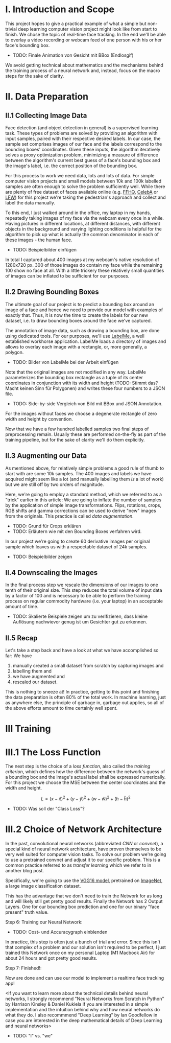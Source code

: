 # I. Introduction and Scope

This project hopes to give a practical example of what a simple but non-trivial deep learning computer vision project might look like from start to finish. We chose the topic of real-time face tracking. In the end we'll be able to overlay a video recording or webcam feed of one person with his or her face's bounding box.

- TODO: Finale Animation von Gesicht mit BBox (Endlosgif)

We avoid getting technical about mathematics and the mechanisms behind the training process of a neural network and, instead, focus on the macro steps for the sake of clarity.

# II. Data Preparation

## II.1 Collecting Image Data

Face detection (and object detection in general) is a supervised learning task. These types of problems are solved by providing an algorithm with input samples, paired with their respective desired labels. In our case, the sample set comprises images of our face and the labels correspond to the bounding boxes' coordinates. Given these inputs, the algorithm iteratively solves a proxy optimization problem, minimizing a measure of difference between the algorithm's current best guess of a face's bounding box and the image's label, i.e. the correct position of the bounding box.

For this process to work we need data, lots and lots of data. For simple computer vision projects and small models between 10k and 100k labelled samples are often enough to solve the problem sufficiently well. While there are plenty of free dataset of faces available online (e.g. [FFHQ](https://github.com/NVlabs/ffhq-dataset), [CelebA](https://mmlab.ie.cuhk.edu.hk/projects/CelebA.html) or [LFW](http://vis-www.cs.umass.edu/lfw/)) for this project we're taking the pedestrian's approach and collect and label the data manually.

To this end, I just walked around in the office, my laptop in my hands, repeatedly taking images of my face via the webcam every once in a while. Having pictures in different locations, at different distances, with different objects in the background and varying lighting conditions is helpful for the algorithm to pick up what is actually the common denominator in each of these images - the human face.

- TODO: Beispielbilder einfügen

In total I captured about 400 images at my webcam's native resolution of 1280x720 px. 300 of those images do contain my face while the remaining 100 show no face at all. With a little trickery these relatively small quantities of images can be inflated to be sufficient for our purposes.

<!--There are a lot of premade datasets available online that may or may not be applicaple to one's problem, in this we are gonna assume that there is no such dataset and we will create our own data "from scratch" so to speak.

In all of this, it can't be overstated how important a lot of high quality data is for Deep Learning projects in general. If faced with the decision between spending time to gather more data or custom engineering something in the Network or the Training process, the former is almost always the right choice. 

Now that we have our example inputs, we need to concern ourselves with the other part of the equation, the expected output for each input. This leads us directly to: -->


## II.2 Drawing Bounding Boxes

The ultimate goal of our project is to predict a bounding box around an image of a face and hence we need to provide our model with examples of exactly that. Thus, it is now the time to create the labels for our new dataset, i.e. to draw bounding boxes around the face we've captured.

The annotation of image data, such as drawing a bounding box, are done using dedicated tools. For our purposes, we'll use [LabelMe](https://github.com/wkentaro/labelme), a well established workhorse application. LabelMe loads a directory of images and allows to overlay each image with a rectangle, or, more generally, a polygon.

- TODO: Bilder von LabelMe bei der Arbeit einfügen

Note that the original images are not modified in any way. LabelMe parameterizes the bounding box rectangle as a tuple of its center coordinates in conjunction with its width and height (TODO: Stimmt das? Macht keinen Sinn für Polygonen) and writes these four numbers to a JSON file.

- TODO: Side-by-side Vergleich von Bild mit BBox und JSON Annotation.

For the images without faces we choose a degenerate rectangle of zero width and height by convention.

Now that we have a few hundred labelled samples two final steps of preprocessing remain. Usually these are performed on-the-fly as part of the training pipeline, but for the sake of clarity we'll do them explicitly.

<!--We parameterize this bounding box as a set of 4 numbers, center_x, center_y, width and height, these are the four values our network will ultimately predict.

This part is traditionally by far the most tedious of any machine learning project.

In adition to that, our network will also predict a single number between 0 and 1, this number will indicate, whether or not the network thinks that there is a face in the frame at all.-->

## II.3 Augmenting our Data

As mentioned above, for relatively simple problems a good rule of thumb to start with are some 10k samples. The 400 images and labels we have acquired might seem like a lot (and manually labelling them _is_ a lot of work) but we are still off by two orders of magnitude.

Here, we're going to employ a standard method, which we referred to as a "trick" earlier in this article: We are going to inflate the number of samples by the application of simple image transformations. Flips, rotations, crops, RGB shifts and gamma corrections can be used to derive "new" images from the originals. This practice is called *data augmentation*.

- TODO: Grund für Crops erklären
- TODO: Erläutern wie mit den Bounding Boxes verfahren wird.

In our project we're going to create 60 derivative images per original sample which leaves us with a respectable dataset of 24k samples.

- TODO: Beispielbilder zeigen

<!--This is where Augmentation comes in. We are going to take in one image at a time, apply random crops (to a size of 720x720px), flips, RGB shifts, gamma corrections etc. to it and in this way create many examples from a single one. If we do this for every Frame, let's say 60 times, we can create 24.400 training examples from our original 400! That should do the trick. It should be mentioned that data augmentation is in no way a magic bullet that can alleviate the need for large datasets, but it is a useful tool and often increases the robustness of neural networks trained with randomly augmented data. -->

## II.4 Downscaling the Images

In the final process step we rescale the dimensions of our images to one tenth of their original size. This step reduces the total volume of input data by a factor of 100 and is necessary to be able to perform the training process on regular commodity hardware (i.e. your laptop) in an acceptable amount of time.

- TODO: Skalierte Beispiele zeigen um zu verifizieren, dass kleine Auflösung nachwievor genug ist um Gesichter gut zu erkennen.

<!--The second step is to resize all of our frames. Our original Images were 1280x720px, 921.600 pixels in total. This would be way too much for everyday hardware to run a neural network on. We already cropped our images to be 720x720px and now we are going to resize these pictures to 120x120px, a far more managable 14.400 pixels total.-->

## II.5 Recap

Let's take a step back and have a look at what we have accomplished so far: We have
1. manually created a small dataset from scratch by capturing images and
2. labelling them and
3. we have augmented and
4. rescaled our dataset.

This is nothing to sneeze at! In practice, getting to this point and finishing the data preparation is often 80% of the total work. In machine learning, just as anywhere else, the principle of garbage in, garbage out applies, so all of the above efforts amount to time certainly well spent.

<!--Although this may seem kThis might be a very simplified (and streamlined) version of this process, but in practice, concerning yourself with getting enough high quality Data is often times 80% of the work of a project. In traditional development the phrase "garbage in, garbage out" is very common and in this field it applies even more so since data is the only thing our algorithms learn from. Now it's time to actually put our Dataset to use and move on to:-->

# III Training

# III.1 The Loss Function

The next step is the choice of a *loss function*, also called the *training criterion*, which defines how the difference between the network's guess of a bounding box and the image's actual label shall be expressed numerically. For this project we choose the MSE between the center coordinates and the width and height.

$$ L = (x-\hat{x})^2 + (y-\hat{y})^2 + (w-\hat{w})^2 + (h- \hat{h})^2$$

- TODO: Was soll der "Class Loss"?

<!--By far the most important part of the training process of a neural network is the criterion (also called "loss function" or "target function").

This function will determine what exactly our network will be optimized for and how well it will be able to do just that. Regression Problems (such as ours) often employ a "Mean Squared Error" and we will employ something similar. We are going to square the difference of bounding-box center-coordinates between output and label. Then we are going to the same thing for width and hight of output and label. Squaring the deltas has the effect that we are going to penalize both boxes that are too small and boxes that are too large. These two squared values are added together. The final part of our criterion will be our class loss.

For this we will use a run of the mill BinaryCrossEntropy Loss. The "Box Loss" and the "Class Loss" are added together and returned as the final loss value.-->

# III.2 Choice of Network Architecture

In the past, convolutional neural networks (abbreviated *CNN* or *convnet*), a special kind of neural network architecture, have proven themselves to be very well suited for computer vision tasks. To solve our problem we're going to use a pretrained convnet and adjust it to our specific problem. This is a common practice referred to as *transfer learning* which we refer to in another blog post.

Specifically, we're going to use the [VGG16 model](https://arxiv.org/abs/1409.1556), pretrained on [ImageNet](https://www.image-net.org/), a large image classification dataset.

This has the advantage that we don't need to train the Network for as long and will likely still get pretty good results. Finally the Network has 2 Output Layers. One for our bounding box prediction and one for our binary "face present" truth value.

Step 6: Training our Neural Network:

- TODO: Cost- und Accuracygraph einblenden

In practice, this step is often just a bunch of trial and error. Since this isn't that complex of a problem and our solution isn't required to be perfect, I just trained this Network once on my personal Laptop (M1 Macbook Air) for about 24 hours and got pretty good results.

Step 7: Finished!:

Now are done and can use our model to implement a realtime face tracking app!

<If you want to learn more about the technical details behind neural networks, I strongly recommend "Neural Networks from Scratch in Python" by Harrison Kinsley & Daniel Kukiela if you are interested in a simple implementation and the intuition behind why and how neural networks do what they do. I also recommmend "Deep Learning" by Ian Goodfellow in case you are interested in the deep mathematical details of Deep Learning and neural networks>

- TODO: "I" vs. "we"
